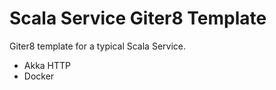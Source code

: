 # Scala Service Giter8 Template

Giter8 template for a typical Scala Service.

- Akka HTTP
- Docker
